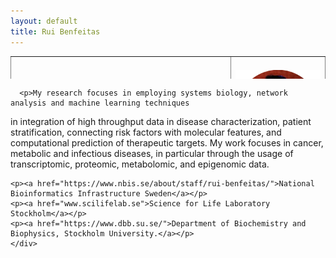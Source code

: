 ```yaml
---
layout: default
title: Rui Benfeitas
---
```


<table class="center" style="width: 100%; border-collapse: collapse; border-style: hidden; height: 36px;" border="1">
<tbody>
<tr style="height: 18px;">
	<td style="width: 70%; height: 18px;"><h1>Rui Benfeitas, PhD </h1>
	<h3>Multi-omics Integration and Systems Biology</h3>
	<a href="http://twitter.com/ruifeitas"><img border="0" src="https://www.svgrepo.com/show/137277/twitter.svg" width="20" height="20"></a>
	<a href="https://scholar.google.se/citations?user=TNHVVA4AAAAJ"><img border="0" src="https://camo.githubusercontent.com/80c1726d97a306a48189cb105cb4c0667d5adf140dc35daf05713873170b20ff/687474703a2f2f7777772e736f66746c61622e6e7475612e67722f7e6e69636b69652f696d616765732f6c6f676f2f676f6f676c652d7363686f6c61722e706e67" width="20" height="20"></a>
	<a href="linkedin.com/in/ruibenfeitas"><img border="0" src="https://www.svgrepo.com/show/315300/linkedin.svg" width="20" height="20"></a>
	<a href="https://www.researchgate.net/profile/Rui-Benfeitas"><img border="0" src="https://logoeps.com/wp-content/uploads/2014/09/49394-researchgate-logo-icon-vector-icon-vector-eps.png" height="23"></a>
	<a href="https://publons.com/researcher/1294591/rui-benfeitas/"><img border="0" src="https://icons-for-free.com/iconfiles/png/512/publons-1324440218351315351.png" height="20"></a><br>
</td>
	<td style="width: 30%; height: 18px;"><img src="./includes/assets/img/photo.png" style="float: right" width="100%" alt="" /></td>
</tr>
</tbody>
</table>
<div class="container">
  <div class="row">
    <div class="col s12">
      
      <p>My research focuses in employing systems biology, network analysis and machine learning techniques
in integration of high throughput data in disease characterization, patient stratification, connecting risk factors with molecular features, and computational prediction of therapeutic targets. My work focuses in cancer, metabolic and infectious diseases, in particular through the usage of transcriptomic, proteomic, metabolomic, and epigenomic data.</p>

	<p><a href="https://www.nbis.se/about/staff/rui-benfeitas/">National Bioinformatics Infrastructure Sweden</a></p>
	<p><a href="www.scilifelab.se">Science for Life Laboratory Stockholm</a></p>
	<p><a href="https://www.dbb.su.se/">Department of Biochemistry and Biophysics, Stockholm University.</a></p>
    </div>
    
  </div>
</div>


